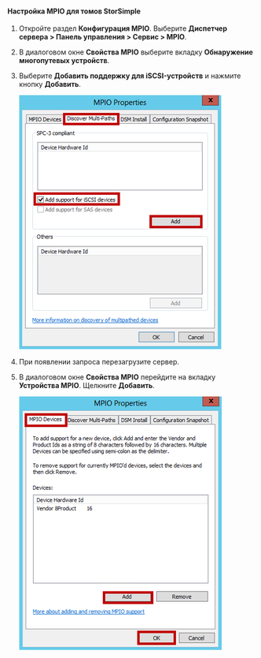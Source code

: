 #### Настройка MPIO для томов StorSimple

1. Откройте раздел **Конфигурация MPIO**. Выберите **Диспетчер сервера > Панель управления > Сервис > MPIO**.

2. В диалоговом окне **Свойства MPIO** выберите вкладку **Обнаружение многопутевых устройств**.

3. Выберите **Добавить поддержку для iSCSI-устройств** и нажмите кнопку **Добавить**.

	![Свойства MPIO. Обнаружение путей](./media/storsimple-configure-mpio-volumes/IC741003.png)

4. При появлении запроса перезагрузите сервер.
5. В диалоговом окне **Свойства MPIO** перейдите на вкладку **Устройства MPIO**. Щелкните **Добавить**.

	![Свойства MPIO. Устройства MPIO](./media/storsimple-configure-mpio-volumes/IC741004.png)

<!---HONumber=AcomDC_0323_2016-->